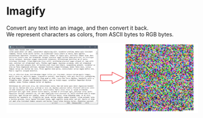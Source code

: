 # Imagify

Convert any text into an image, and then convert it back.  
We represent characters as colors, from ASCII bytes to RGB bytes.  

    
![alt text](https://raw.githubusercontent.com/fabio-stein/Imagify/master/Imagify/data/example.png "Demo")
